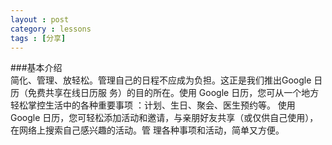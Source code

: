 ```yaml
---
layout : post
category : lessons
tags : [分享]
--- 
```

###基本介绍    
       简化、管理、放轻松。管理自己的日程不应成为负担。这正是我们推出Google 日历（免费共享在线日历服
务）的目的所在。使用 Google 日历，您可从一个地方轻松掌控生活中的各种重要事项 ：计划、生日、聚会、医生预约等。
使用 Google 日历，您可轻松添加活动和邀请，与亲朋好友共享（或仅供自己使用），在网络上搜索自己感兴趣的活动。管
理各种事项和活动，简单又方便。
